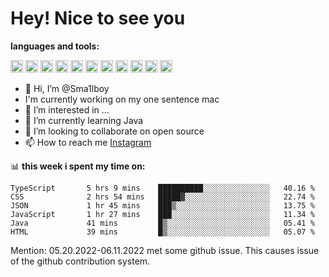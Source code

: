 # **Hey! Nice to see you**

**languages and tools:**  

<code><img height="20" src="https://cdn.iconscout.com/icon/free/png-256/java-60-1174953.png"></code>
<code><img height="20" src="https://cdn.iconscout.com/icon/free/png-256/javascript-2038874-1720087.png"></code>
<code><img height="20" src="https://cdn.iconscout.com/icon/free/png-256/css-37-226088.png"></code>
<code><img height="20" src="https://cdn-icons-png.flaticon.com/512/919/919827.png"></code>
<code><img height="20" src="https://upload.wikimedia.org/wikipedia/commons/thumb/9/9c/IntelliJ_IDEA_Icon.svg/2048px-IntelliJ_IDEA_Icon.svg.png"></code>
<code><img height="20" src="https://upload.wikimedia.org/wikipedia/commons/thumb/9/9a/Visual_Studio_Code_1.35_icon.svg/2048px-Visual_Studio_Code_1.35_icon.svg.png"></code>
<code><img height="20" src="https://cdn.iconscout.com/icon/free/png-256/node-js-1174925.png"></code>
<code><img height="20" src="https://www.pinclipart.com/picdir/middle/336-3363961_spring-boot-cloud-microservices-clipart.png"></code>
<code><img height="20" src="https://upload.wikimedia.org/wikipedia/en/0/0c/Xcode_icon.png"></code>
<code><img height="20" src="https://cdn4.iconfinder.com/data/icons/logos-3/504/Swift-2-512.png"></code>
<code><img height="20" src="https://cdn-icons-png.flaticon.com/512/174/174836.png"></code>


- 👋 Hi, I’m @Sma1lboy
- I'm currently working on my one sentence mac
- 👀 I’m interested in ...
- 🌱 I’m currently learning Java
- 💞️ I’m looking to collaborate on open source
- 📫 How to reach me [Instagram](https://www.instagram.com/sma1lboy/)

📊 **this week i spent my time on:**
<!--START_SECTION:waka-->

```text
TypeScript       5 hrs 9 mins    ██████████░░░░░░░░░░░░░░░   40.16 %
CSS              2 hrs 54 mins   █████▓░░░░░░░░░░░░░░░░░░░   22.74 %
JSON             1 hr 45 mins    ███▒░░░░░░░░░░░░░░░░░░░░░   13.75 %
JavaScript       1 hr 27 mins    ███░░░░░░░░░░░░░░░░░░░░░░   11.34 %
Java             41 mins         █▒░░░░░░░░░░░░░░░░░░░░░░░   05.41 %
HTML             39 mins         █▒░░░░░░░░░░░░░░░░░░░░░░░   05.07 %
```

<!--END_SECTION:waka-->

Mention: 05.20.2022-06.11.2022 met some github issue. This causes issue of the github contribution system.



